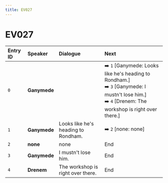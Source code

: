 ```yaml
---
title: EV027
---
```


# EV027


| Entry ID | Speaker | Dialogue | Next |
| :------- | :------ | :------- | :------------ |
| `0` | **Ganymede** |  | ➡️ `1` \[Ganymede: Looks like he's heading to Rondham\.\]<br>➡️ `3` \[Ganymede: I mustn't lose him\.\]<br>➡️ `4` \[Drenem: The workshop is right over there\.\] |
| `1` | **Ganymede** | Looks like he's heading to Rondham\. | ➡️ `2` \[none: none\] |
| `2` | **none** | none | End |
| `3` | **Ganymede** | I mustn't lose him\. | End |
| `4` | **Drenem** | The workshop is right over there\. | End |
